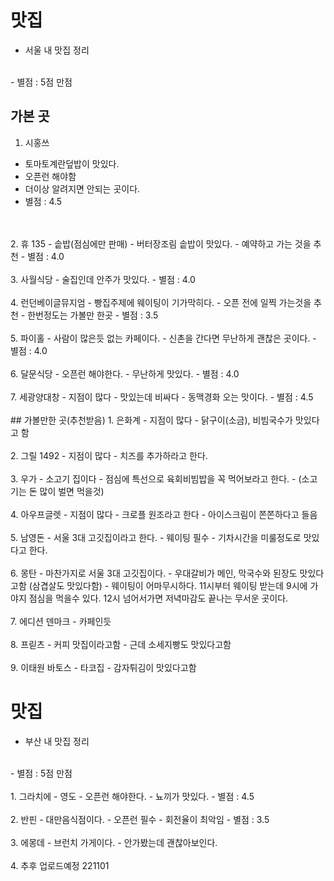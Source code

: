 # 맛집
- 서울 내 맛집 정리
<br>
- 별점 : 5점 만점
<br>

## 가본 곳
1. 시홍쓰
- 토마토계란덮밥이 맛있다. 
- 오픈런 해야함
- 더이상 알려지면 안되는 곳이다.
- 별점 : 4.5
<br>
<br>
2. 휴 135
- 솥밥(점심에만 판매)
- 버터장조림 솥밥이 맛있다.
- 예약하고 가는 것을 추천
- 별점 : 4.0
<br>
<br>
3. 사월식당
- 술집인데 안주가 맛있다. 
- 별점 : 4.0
<br><br>
4. 런던베이글뮤지엄
- 빵집주제에 웨이팅이 기가막히다. 
- 오픈 전에 일찍 가는것을 추천
- 한번정도는 가볼만 한곳
- 별점 : 3.5
<br><br>
5. 파이홀
- 사람이 많은듯 없는 카페이다.
- 신촌을 간다면 무난하게 괜찮은 곳이다.
- 별점 : 4.0
<br><br>
6. 달문식당
- 오픈런 해야한다.
- 무난하게 맛있다.
- 별점 : 4.0
<br><br>
7. 세광양대창
- 지점이 많다
- 맛있는데 비싸다
- 동맥경화 오는 맛이다.
- 별점 : 4.5
<br>
<br>
## 가볼만한 곳(추천받음)
1. 은화계
- 지점이 많다
- 닭구이(소금), 비빔국수가 맛있다고 함
<br><br>
2. 그릴 1492
- 지점이 많다
- 치즈를 추가하라고 한다.
<br><br>
3. 우가
- 소고기 집이다
- 점심에 특선으로 육회비빔밥을 꼭 먹어보라고 한다.
- (소고기는 돈 많이 벌면 먹을것)
<br><br>
4. 아우프글렛
- 지점이 많다
- 크로플 원조라고 한다
- 아이스크림이 쫀쫀하다고 들음
<br><br>
5. 남영돈
- 서울 3대 고깃집이라고 한다.
- 웨이팅 필수
- 기차시간을 미룰정도로 맛있다고 한다.
<br><br>
6. 몽탄
- 마찬가지로 서울 3대 고깃집이다.
- 우대갈비가 메인, 막국수와 된장도 맛있다고함 (삼겹살도 맛있다함)
- 웨이팅이 어마무시하다. 11시부터 웨이팅 받는데 9시에 가야지 점심을 먹을수 있다. 12시 넘어서가면 저녁마감도 끝나는 무서운 곳이다.
<br><br>
7. 에디션 덴마크
- 카페인듯
<br><br>
8. 프릳츠 
- 커피 맛집이라고함
- 근데 소세지빵도 맛있다고함
<br><br>
9. 이태원 바토스 
- 타코집
- 감자튀김이 맛있다고함


# 맛집
- 부산 내 맛집 정리
<br>
- 별점 : 5점 만점
<br><br>
1. 그라치에
- 영도
- 오픈런 해야한다.
- 뇨끼가 맛있다.
- 별점 : 4.5
<br><br>
2. 반핀
- 대만음식점이다.
- 오픈런 필수
- 회전율이 최악임
- 별점 : 3.5
<br><br>
3. 에몽데
- 브런치 가게이다.
- 안가봤는데 괜찮아보인다.
<br><br>
4. 추후 업로드예정
221101